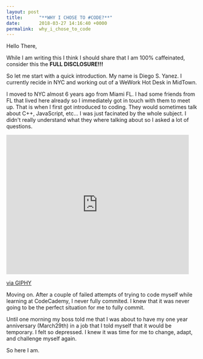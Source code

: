 ```yaml
---
layout: post
title:      "**WHY I CHOSE TO #CODE?**"
date:       2018-03-27 14:16:40 +0000
permalink:  why_i_chose_to_code
---
```


Hello There,

While I am writing this I think I should share that I am 100% caffeinated, consider this the **FULL DISCLOSURE!!!**

So let me start with a quick introduction. My name is Diego S. Yanez. I currently recide in NYC and working out of a WeWork Hot Desk in MidTown. 

I moved to NYC almost 6 years ago from Miami FL. I had some friends from FL that lived here already so I immediately got in touch with them to meet up. That is when I first got introduced to coding. They would sometimes talk about C++, JavaScript, etc... I was just facinated by the whole subject. I didn't really understand what they where talking about so I asked a lot of questions.


<iframe src="https://giphy.com/embed/91fEJqgdsnu4E" width="480" height="368" frameBorder="0" class="giphy-embed" allowFullScreen></iframe><p><a href="https://giphy.com/gifs/camera-kickstarter-possibilities-91fEJqgdsnu4E">via GIPHY</a></p>


Moving on. After a couple of failed attempts of trying to code myself while learning at CodeCademy, I never fully commited. I knew that it was never going to be the perfect situation for me to fully commit. 

 Until one morning my boss told me that I was about to have my one year anniversary (March29th) in a job that I told myself that it would be temporary. I felt so depressed. I knew it was time for me to change, adapt, and challenge myself again. 
 
 So here I am. 
 
 
 

